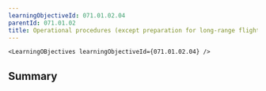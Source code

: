 ```yaml
---
learningObjectiveId: 071.01.02.04
parentId: 071.01.02
title: Operational procedures (except preparation for long-range flight)
---
```


```tsx eval
<LearningOBjectives learningObjectiveId={071.01.02.04} />
```

## Summary
